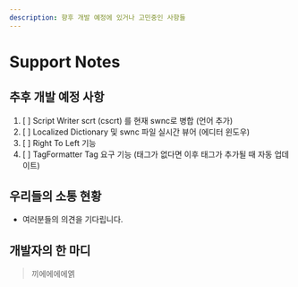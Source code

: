 ```yaml
---
description: 향후 개발 예정에 있거나 고민중인 사항들
---
```


# Support Notes

## 추후 개발 예정 사항

1. [ ] Script Writer scrt \(cscrt\) 를 현재 swnc로 병합 \(언어 추가\)
2. [ ] Localized Dictionary 및 swnc 파일 실시간 뷰어 \(에디터 윈도우\)
3. [ ] Right To Left 기능
4. [ ] TagFormatter Tag 요구 기능 \(태그가 없다면 이후 태그가 추가될 때 자동 업데이트\)

## 우리들의 소통 현황

* 여러분들의 의견을 기다립니다.

## 개발자의 한 마디

> 끼에에에에엙



